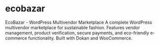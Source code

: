 # ecobazar
EcoBazar - WordPress Multivendor Marketplace  A complete WordPress multivendor marketplace for sustainable fashion. Features vendor management, product verification, secure payments, and eco-friendly e-commerce functionality. Built with Dokan and WooCommerce.
